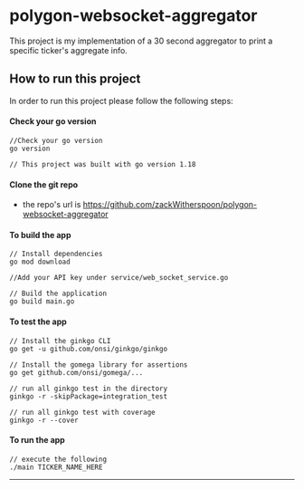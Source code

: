 # polygon-websocket-aggregator
This project is my implementation of a 30 second aggregator to print a specific ticker's aggregate info.

## How to run this project
In order to run this project please follow the following steps: 

#### Check your go version 
````
//Check your go version
go version

// This project was built with go version 1.18
````

#### Clone the git repo
* the repo's url is https://github.com/zackWitherspoon/polygon-websocket-aggregator

#### To build the app
````
// Install dependencies
go mod download

//Add your API key under service/web_socket_service.go

// Build the application
go build main.go
````

#### To test the app
````
// Install the ginkgo CLI
go get -u github.com/onsi/ginkgo/ginkgo

// Install the gomega library for assertions
go get github.com/onsi/gomega/...

// run all ginkgo test in the directory
ginkgo -r -skipPackage=integration_test

// run all ginkgo test with coverage
ginkgo -r --cover
````

#### To run the app
````
// execute the following
./main TICKER_NAME_HERE 
````

---

[test]: test
